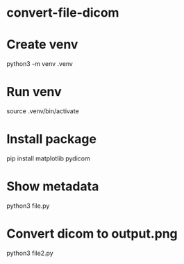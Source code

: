 # convert-file-dicom

# Create venv

python3 -m venv .venv

# Run venv

source .venv/bin/activate

# Install package

pip install matplotlib pydicom

# Show metadata

python3 file.py

# Convert dicom to output.png

python3 file2.py

